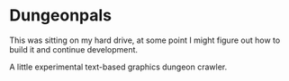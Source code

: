 # Dungeonpals

This was sitting on my hard drive, at some point I might figure out how to build it and
continue development.

A little experimental text-based graphics dungeon crawler.
